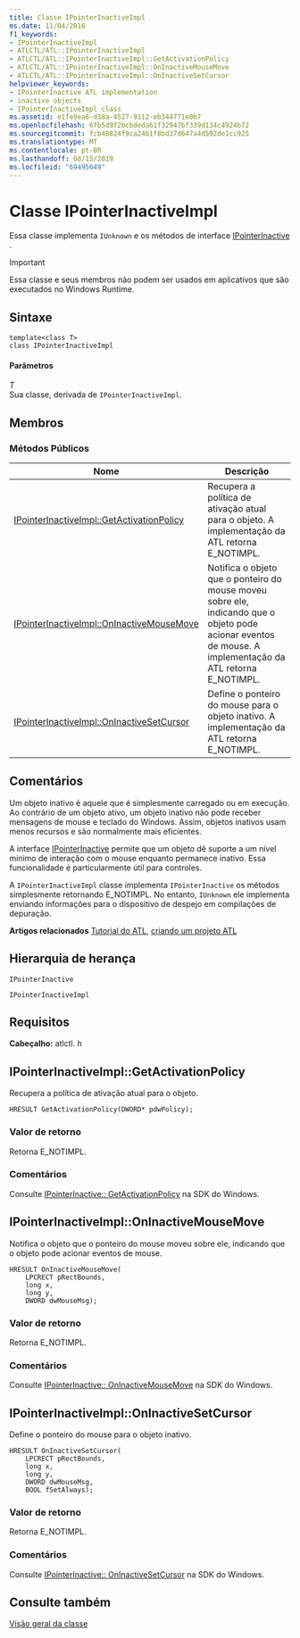 ```yaml
---
title: Classe IPointerInactiveImpl
ms.date: 11/04/2016
f1_keywords:
- IPointerInactiveImpl
- ATLCTL/ATL::IPointerInactiveImpl
- ATLCTL/ATL::IPointerInactiveImpl::GetActivationPolicy
- ATLCTL/ATL::IPointerInactiveImpl::OnInactiveMouseMove
- ATLCTL/ATL::IPointerInactiveImpl::OnInactiveSetCursor
helpviewer_keywords:
- IPointerInactive ATL implementation
- inactive objects
- IPointerInactiveImpl class
ms.assetid: e1fe9ea6-d38a-4527-9112-eb344771e0b7
ms.openlocfilehash: 6fb5d9f2bcbdeda61f32947bf339d134c4924b72
ms.sourcegitcommit: fcb48824f9ca24b1f8bd37d647a4d592de1cc925
ms.translationtype: MT
ms.contentlocale: pt-BR
ms.lasthandoff: 08/15/2019
ms.locfileid: "69495649"
---
```

# <a name="ipointerinactiveimpl-class"></a>Classe IPointerInactiveImpl

Essa classe implementa `IUnknown` e os métodos de interface [IPointerInactive](/windows/win32/api/ocidl/nn-ocidl-ipointerinactive) .

> [!IMPORTANT]
>  Essa classe e seus membros não podem ser usados em aplicativos que são executados no Windows Runtime.

## <a name="syntax"></a>Sintaxe

```
template<class T>
class IPointerInactiveImpl
```

#### <a name="parameters"></a>Parâmetros

*T*<br/>
Sua classe, derivada de `IPointerInactiveImpl`.

## <a name="members"></a>Membros

### <a name="public-methods"></a>Métodos Públicos

|Nome|Descrição|
|----------|-----------------|
|[IPointerInactiveImpl::GetActivationPolicy](#getactivationpolicy)|Recupera a política de ativação atual para o objeto. A implementação da ATL retorna E_NOTIMPL.|
|[IPointerInactiveImpl::OnInactiveMouseMove](#oninactivemousemove)|Notifica o objeto que o ponteiro do mouse moveu sobre ele, indicando que o objeto pode acionar eventos de mouse. A implementação da ATL retorna E_NOTIMPL.|
|[IPointerInactiveImpl::OnInactiveSetCursor](#oninactivesetcursor)|Define o ponteiro do mouse para o objeto inativo. A implementação da ATL retorna E_NOTIMPL.|

## <a name="remarks"></a>Comentários

Um objeto inativo é aquele que é simplesmente carregado ou em execução. Ao contrário de um objeto ativo, um objeto inativo não pode receber mensagens de mouse e teclado do Windows. Assim, objetos inativos usam menos recursos e são normalmente mais eficientes.

A interface [IPointerInactive](/windows/win32/api/ocidl/nn-ocidl-ipointerinactive) permite que um objeto dê suporte a um nível mínimo de interação com o mouse enquanto permanece inativo. Essa funcionalidade é particularmente útil para controles.

A `IPointerInactiveImpl` classe implementa `IPointerInactive` os métodos simplesmente retornando E_NOTIMPL. No entanto, `IUnknown` ele implementa enviando informações para o dispositivo de despejo em compilações de depuração.

**Artigos relacionados** [Tutorial do ATL](../../atl/active-template-library-atl-tutorial.md), [criando um projeto ATL](../../atl/reference/creating-an-atl-project.md)

## <a name="inheritance-hierarchy"></a>Hierarquia de herança

`IPointerInactive`

`IPointerInactiveImpl`

## <a name="requirements"></a>Requisitos

**Cabeçalho:** atlctl. h

##  <a name="getactivationpolicy"></a>  IPointerInactiveImpl::GetActivationPolicy

Recupera a política de ativação atual para o objeto.

```
HRESULT GetActivationPolicy(DWORD* pdwPolicy);
```

### <a name="return-value"></a>Valor de retorno

Retorna E_NOTIMPL.

### <a name="remarks"></a>Comentários

Consulte [IPointerInactive:: GetActivationPolicy](/windows/win32/api/ocidl/nf-ocidl-ipointerinactive-getactivationpolicy) na SDK do Windows.

##  <a name="oninactivemousemove"></a>  IPointerInactiveImpl::OnInactiveMouseMove

Notifica o objeto que o ponteiro do mouse moveu sobre ele, indicando que o objeto pode acionar eventos de mouse.

```
HRESULT OnInactiveMouseMove(
    LPCRECT pRectBounds,
    long x,
    long y,
    DWORD dwMouseMsg);
```

### <a name="return-value"></a>Valor de retorno

Retorna E_NOTIMPL.

### <a name="remarks"></a>Comentários

Consulte [IPointerInactive:: OnInactiveMouseMove](/windows/win32/api/ocidl/nf-ocidl-ipointerinactive-oninactivemousemove) na SDK do Windows.

##  <a name="oninactivesetcursor"></a>  IPointerInactiveImpl::OnInactiveSetCursor

Define o ponteiro do mouse para o objeto inativo.

```
HRESULT OnInactiveSetCursor(
    LPCRECT pRectBounds,
    long x,
    long y,
    DWORD dwMouseMsg,
    BOOL fSetAlways);
```

### <a name="return-value"></a>Valor de retorno

Retorna E_NOTIMPL.

### <a name="remarks"></a>Comentários

Consulte [IPointerInactive:: OnInactiveSetCursor](/windows/win32/api/ocidl/nf-ocidl-ipointerinactive-oninactivesetcursor) na SDK do Windows.

## <a name="see-also"></a>Consulte também

[Visão geral da classe](../../atl/atl-class-overview.md)
